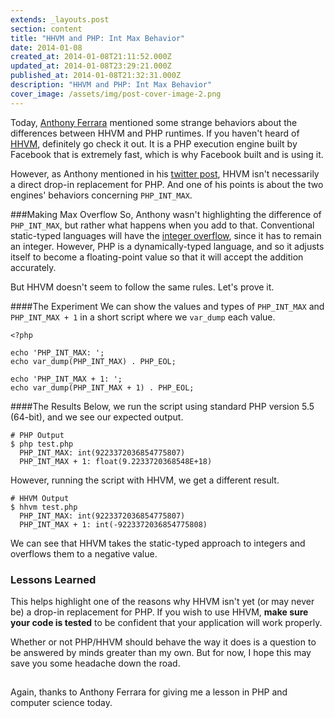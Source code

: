 ```yaml
---
extends: _layouts.post
section: content
title: "HHVM and PHP: Int Max Behavior"
date: 2014-01-08
created_at: 2014-01-08T21:11:52.000Z
updated_at: 2014-01-08T23:29:21.000Z
published_at: 2014-01-08T21:32:31.000Z
description: "HHVM and PHP: Int Max Behavior"
cover_image: /assets/img/post-cover-image-2.png
---
```


Today, [Anthony Ferrara](http://blog.ircmaxell.com/) mentioned some strange behaviors about the differences between HHVM and PHP runtimes. If you haven't heard of [HHVM](http://www.hhvm.com/blog/), definitely go check it out. It is a PHP execution engine built by Facebook that is extremely fast, which is why Facebook built and is using it.

However, as Anthony mentioned in his [twitter post](https://twitter.com/ircmaxell/status/421013609754288128), HHVM isn't necessarily a direct drop-in replacement for PHP. And one of his points is about the two engines' behaviors concerning `PHP_INT_MAX`.

###Making Max Overflow
So, Anthony wasn't highlighting the difference of `PHP_INT_MAX`, but rather what happens when you add to that. Conventional static-typed languages will have the [integer overflow](http://en.wikipedia.org/wiki/Integer_overflow), since it has to remain an integer. However, PHP is a dynamically-typed language, and so it adjusts itself to become a floating-point value so that it will accept the addition accurately.

But HHVM doesn't seem to follow the same rules. Let's prove it.

####The Experiment
We can show the values and types of `PHP_INT_MAX` and `PHP_INT_MAX + 1` in a short script where we `var_dump` each value.

```
<?php

echo 'PHP_INT_MAX: ';
echo var_dump(PHP_INT_MAX) . PHP_EOL;

echo 'PHP_INT_MAX + 1: ';
echo var_dump(PHP_INT_MAX + 1) . PHP_EOL;
```


####The Results
Below, we run the script using standard PHP version 5.5 (64-bit), and we see our expected output.

```
# PHP Output
$ php test.php
  PHP_INT_MAX: int(9223372036854775807)
  PHP_INT_MAX + 1: float(9.2233720368548E+18)
```

However, running the script with HHVM, we get a different result.

```
# HHVM Output
$ hhvm test.php
  PHP_INT_MAX: int(9223372036854775807)
  PHP_INT_MAX + 1: int(-9223372036854775808)
```

We can see that HHVM takes the static-typed approach to integers and overflows them to a negative value.

### Lessons Learned
This helps highlight one of the reasons why HHVM isn't yet (or may never be) a drop-in replacement for PHP. If you wish to use HHVM, **make sure your code is tested** to be confident that your application will work properly.

Whether or not PHP/HHVM should behave the way it does is a question to be answered by minds greater than my own. But for now, I hope this may save you some headache down the road.

## 


Again, thanks to Anthony Ferrara for giving me a lesson in PHP and computer science today.
